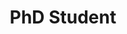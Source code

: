 ---
layout: page
name: Dominik Kranz
title: PhD Student
description: Dominik studied biophysics at the Humboldt-University and is now working on his PhD regarding the autonomous nervous system health, utilising modern methods like neural networks and data coming from wearable devices.
img: assets/img/dominik_kranz_circ.png
importance: 1
category: work
email: Dominik.d.kranz@gmail.com
---